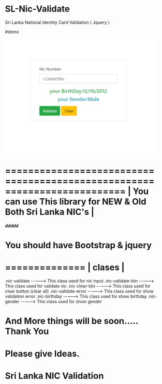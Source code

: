 # SL-Nic-Validate
Sri Lanka National Identity Card Validation ( Jquery )

#demo

![Alt text](dist/img/demo-1.png?raw=true "Title")

=========================================================================
|   You can use This library for    NEW  &  Old  Both Sri Lanka NIC's   |
=========================================================================

<h5>ddddd</h5>

# You should have Bootstrap & jquery 
==============
|  clases    |
==============

.nic-validate        -----> This class used for nic input
.nic-validate-btn    -----> This class used for validate nic
.nic-clear-btn       -----> This class used for clear button (clear all)
.nic-validate-error  -----> This class used for show validation error
.nic-birthday        -----> This class used for show birthday
.nic-gender          -----> This class used for show gender


# And More things will be soon..... Thank You
# Please give Ideas. 

# Sri Lanka NIC Validation
